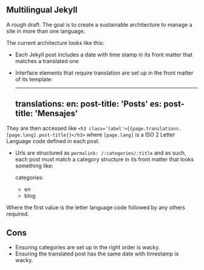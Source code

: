 ## Multilingual Jekyll

A rough draft. The goal is to create a sustainable architecture to manage a site in more than one language.

The current architecture looks like this:

- Each Jekyll post includes a date with time stamp in its front matter that matches a translated one
- Interface elements that require translation are set up in the front matter of its template:

    ---
    translations:
      en:
        post-title: 'Posts'
      es:
        post-title: 'Mensajes'
    ---

 They are then accessed like  `<h3 class='label'>{{page.translations.[page.lang].post-title}}</h3>` where `[page.lang]`
 is a ISO 2 Letter Language code defined in each post.

- Urls are structured as `permalink: /:categories/:title` and as such, each post must match a category structure in its front matter
that looks something like:

    categories:
     - en
     - blog

Where the first value is the letter language code followed by any others required.

## Cons

- Ensuring categories are set up in the right order is wacky.
- Ensuring the translated post has the same date with timestamp is wacky.
